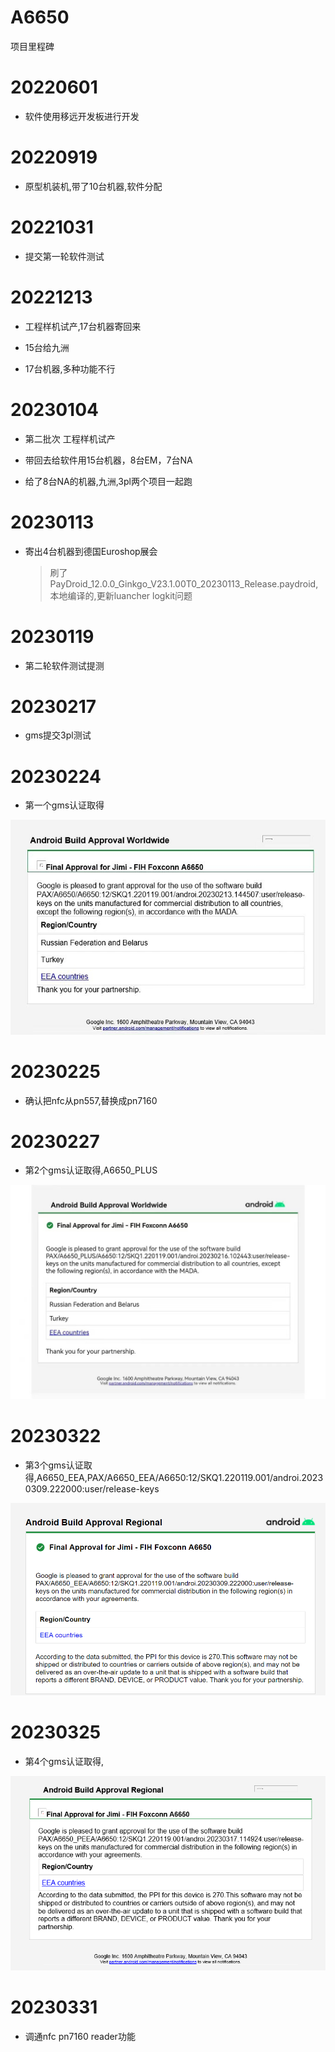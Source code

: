 # A6650

项目里程碑

# 20220601

* 软件使用移远开发板进行开发

# 20220919

* 原型机装机,带了10台机器,软件分配

# 20221031

* 提交第一轮软件测试

# 20221213

* 工程样机试产,17台机器寄回来

* 15台给九洲

* 17台机器,多种功能不行

# 20230104

* 第二批次 工程样机试产

* 带回去给软件用15台机器，8台EM，7台NA

* 给了8台NA的机器,九洲,3pl两个项目一起跑

# 20230113

* 寄出4台机器到德国Euroshop展会
    > 刷了PayDroid_12.0.0_Ginkgo_V23.1.00T0_20230113_Release.paydroid,本地编译的,更新luancher logkit问题

# 20230119

* 第二轮软件测试提测

# 20230217

* gms提交3pl测试

# 20230224

* 第一个gms认证取得

![0001_0001](images/0001_0001.jpg)

# 20230225

* 确认把nfc从pn557,替换成pn7160

# 20230227

* 第2个gms认证取得,A6650_PLUS

![0001_0002](images/0001_0002.jpg)

# 20230322

* 第3个gms认证取得,A6650_EEA,PAX/A6650_EEA/A6650:12/SKQ1.220119.001/androi.20230309.222000:user/release-keys

![0001_0003](images/0001_0003.png)

# 20230325

* 第4个gms认证取得,

![0001_0004](images/0001_0004.png)

# 20230331

* 调通nfc pn7160 reader功能